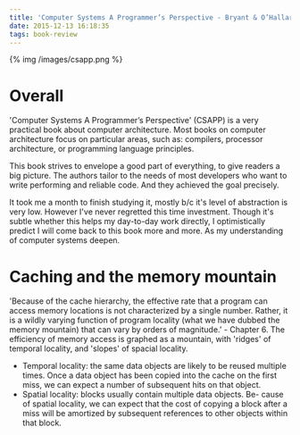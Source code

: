 ```yaml
---
title: 'Computer Systems A Programmer’s Perspective - Bryant & O’Hallaron'
date: 2015-12-13 16:18:35
tags: book-review
---
```


{% img /images/csapp.png %}

Overall
===
'Computer Systems A Programmer’s Perspective' (CSAPP) is a very practical book about computer architecture. Most books on computer architecture focus on particular areas, such as: compilers, processor architecture, or programming language principles.

This book strives to envelope a good part of everything, to give readers a big picture. The authors tailor to the needs of most developers who want to write performing and reliable code. And they achieved the goal precisely.

It took me a month to finish studying it, mostly b/c it's level of abstraction is very low. However I've never regretted this time investment. Though it's subtle whether this helps my day-to-day work directly, I optimistically predict I will come back to this book more and more. As my understanding of computer systems deepen.

Caching and the memory mountain
===
'Because of the cache hierarchy, the effective rate that a program can access memory locations is not characterized by a single number. Rather, it is a wildly varying function of program locality (what we have dubbed the memory mountain) that can vary by orders of magnitude.' - Chapter 6. 
The efficiency of memory access is graphed as a mountain, with 'ridges' of temporal locality, and 'slopes' of spacial locality. 

- Temporal locality: the same data objects are likely to be reused multiple times. Once a data object has been copied into the cache on the first miss, we can expect a number of subsequent hits on that object. 
- Spatial locality: blocks usually contain multiple data objects. Be- cause of spatial locality, we can expect that the cost of copying a block after a miss will be amortized by subsequent references to other objects within that block.
